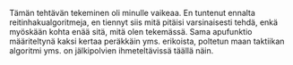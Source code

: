 Tämän tehtävän tekeminen oli minulle vaikeaa. En tuntenut ennalta
reitinhakualgoritmeja, en tiennyt siis mitä pitäisi varsinaisesti tehdä,
enkä myöskään kohta enää sitä, mitä olen tekemässä. Sama apufunktio määriteltynä
kaksi kertaa peräkkäin yms. erikoista, poltetun maan taktiikan algoritmi
yms. on jälkipolvien ihmeteltävissä täällä näin.
